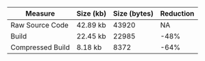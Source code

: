 | Measure | Size (kb) | Size (bytes) | Reduction |
| --- | --- | --- | --- |
| Raw Source Code | 42.89 kb | 43920 | NA |
| Build | 22.45 kb | 22985 | -48% |
| Compressed Build | 8.18 kb | 8372 | -64% |

